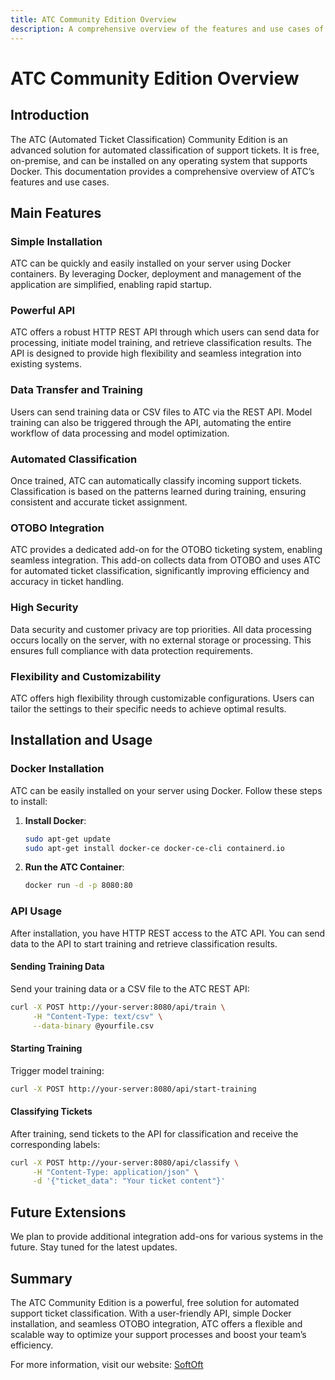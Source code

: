 ```yaml
---
title: ATC Community Edition Overview
description: A comprehensive overview of the features and use cases of the ATC Community Edition.
---
```


# ATC Community Edition Overview

## Introduction

The ATC (Automated Ticket Classification) Community Edition is an advanced solution for automated classification of support tickets. It is free, on-premise, and can be installed on any operating system that supports Docker. This documentation provides a comprehensive overview of ATC’s features and use cases.

## Main Features

### Simple Installation

ATC can be quickly and easily installed on your server using Docker containers. By leveraging Docker, deployment and management of the application are simplified, enabling rapid startup.

### Powerful API

ATC offers a robust HTTP REST API through which users can send data for processing, initiate model training, and retrieve classification results. The API is designed to provide high flexibility and seamless integration into existing systems.

### Data Transfer and Training

Users can send training data or CSV files to ATC via the REST API. Model training can also be triggered through the API, automating the entire workflow of data processing and model optimization.

### Automated Classification

Once trained, ATC can automatically classify incoming support tickets. Classification is based on the patterns learned during training, ensuring consistent and accurate ticket assignment.

### OTOBO Integration

ATC provides a dedicated add-on for the OTOBO ticketing system, enabling seamless integration. This add-on collects data from OTOBO and uses ATC for automated ticket classification, significantly improving efficiency and accuracy in ticket handling.

### High Security

Data security and customer privacy are top priorities. All data processing occurs locally on the server, with no external storage or processing. This ensures full compliance with data protection requirements.

### Flexibility and Customizability

ATC offers high flexibility through customizable configurations. Users can tailor the settings to their specific needs to achieve optimal results.

## Installation and Usage

### Docker Installation

ATC can be easily installed on your server using Docker. Follow these steps to install:

1. **Install Docker**:

   ```bash
   sudo apt-get update
   sudo apt-get install docker-ce docker-ce-cli containerd.io
   ```

2. **Run the ATC Container**:

   ```bash
   docker run -d -p 8080:80
   ```

### API Usage

After installation, you have HTTP REST access to the ATC API. You can send data to the API to start training and retrieve classification results.

#### Sending Training Data

Send your training data or a CSV file to the ATC REST API:

```bash
curl -X POST http://your-server:8080/api/train \
     -H "Content-Type: text/csv" \
     --data-binary @yourfile.csv
```

#### Starting Training

Trigger model training:

```bash
curl -X POST http://your-server:8080/api/start-training
```

#### Classifying Tickets

After training, send tickets to the API for classification and receive the corresponding labels:

```bash
curl -X POST http://your-server:8080/api/classify \
     -H "Content-Type: application/json" \
     -d '{"ticket_data": "Your ticket content"}'
```

## Future Extensions

We plan to provide additional integration add-ons for various systems in the future. Stay tuned for the latest updates.

## Summary

The ATC Community Edition is a powerful, free solution for automated support ticket classification. With a user-friendly API, simple Docker installation, and seamless OTOBO integration, ATC offers a flexible and scalable way to optimize your support processes and boost your team’s efficiency.

For more information, visit our website: [SoftOft](https://softoft.de/otobo/docs)
